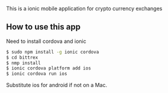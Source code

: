 This is a ionic mobile application for crypto currency exchanges

## How to use this app

Need to install cordova and ionic

```bash
$ sudo npm install -g ionic cordova
$ cd bittrex
$ nmp install
$ ionic cordova platform add ios
$ ionic cordova run ios
```

Substitute ios for android if not on a Mac.

